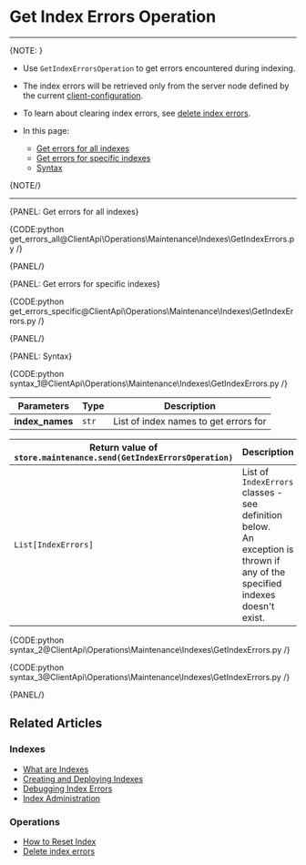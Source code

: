 # Get Index Errors Operation

---

{NOTE: }

* Use `GetIndexErrorsOperation` to get errors encountered during indexing.

* The index errors will be retrieved only from the server node defined by the current [client-configuration](../../../../client-api/configuration/load-balance/overview#client-logic-for-choosing-a-node).

* To learn about clearing index errors, see [delete index errors](../../../../client-api/operations/maintenance/indexes/delete-index-errors). 

* In this page:
    * [Get errors for all indexes](../../../../client-api/operations/maintenance/indexes/get-index-errors#get-errors-for-all-indexes)
    * [Get errors for specific indexes](../../../../client-api/operations/maintenance/indexes/get-index-errors#get-errors-for-specific-indexes)
    * [Syntax](../../../../client-api/operations/maintenance/indexes/get-index-errors#syntax)

{NOTE/}

---

{PANEL: Get errors for all indexes}

{CODE:python get_errors_all@ClientApi\Operations\Maintenance\Indexes\GetIndexErrors.py /}

{PANEL/}

{PANEL: Get errors for specific indexes}

{CODE:python get_errors_specific@ClientApi\Operations\Maintenance\Indexes\GetIndexErrors.py /}

{PANEL/}

{PANEL: Syntax}

{CODE:python syntax_1@ClientApi\Operations\Maintenance\Indexes\GetIndexErrors.py /}

| Parameters | Type | Description |
| - | - | - |
| **index_names** | `str` | List of index names to get errors for |

| Return value of<br>`store.maintenance.send(GetIndexErrorsOperation)` | Description |
| - | - |
| `List[IndexErrors]` | List of `IndexErrors` classes - see definition below.<br>An exception is thrown if any of the specified indexes doesn't exist. |



{CODE:python syntax_2@ClientApi\Operations\Maintenance\Indexes\GetIndexErrors.py /}

{CODE:python syntax_3@ClientApi\Operations\Maintenance\Indexes\GetIndexErrors.py /}

{PANEL/}

## Related Articles

### Indexes

- [What are Indexes](../../../../indexes/what-are-indexes)
- [Creating and Deploying Indexes](../../../../indexes/creating-and-deploying)
- [Debugging Index Errors](../../../../indexes/troubleshooting/debugging-index-errors)
- [Index Administration](../../../../indexes/index-administration)

### Operations

- [How to Reset Index](../../../../client-api/operations/maintenance/indexes/reset-index)
- [Delete index errors](../../../../client-api/operations/maintenance/indexes/delete-index-errors)
